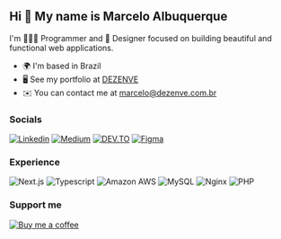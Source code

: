## Hi 👋 My name is Marcelo Albuquerque

I'm 👨🏽‍💻 Programmer and 🎨 Designer focused on building beautiful and functional web applications.

* 🌍  I'm based in Brazil
* 🖥️  See my portfolio at [DEZENVE](http://dezenve.com.br)
* ✉️  You can contact me at [marcelo@dezenve.com.br](mailto:marcelo@dezenve.com.br)

### Socials

[![Linkedin](https://img.shields.io/badge/LinkedIn-0077B5?style=for-the-badge&logo=linkedin&logoColor=white)](https://www.linkedin.com/in/marcelo-albuquerke)
[![Medium](https://img.shields.io/badge/Medium-12100E?style=for-the-badge&logo=medium&logoColor=white)](https://medium.com/@marcelo-albuquerque)
[![DEV.TO](https://img.shields.io/badge/dev.to-0A0A0A?style=for-the-badge&logo=devdotto&logoColor=white)](https://dev.to/marcelo-albuquerque)
[![Figma](https://img.shields.io/badge/Figma-F24E1E?style=for-the-badge&logo=figma&logoColor=white)](https://www.figma.com/@albuquerque)

### Experience

![Next.js](https://img.shields.io/badge/next%20js-000000?style=for-the-badge&logo=nextdotjs&logoColor=white)
![Typescript](https://img.shields.io/badge/TypeScript-007ACC?style=for-the-badge&logo=typescript&logoColor=white)
![Amazon AWS](https://img.shields.io/badge/Amazon_AWS-FF9900?style=for-the-badge&logo=amazonaws&logoColor=white)
![MySQL](https://img.shields.io/badge/MySQL-005C84?style=for-the-badge&logo=mysql&logoColor=white)
![Nginx](https://img.shields.io/badge/nginx-%23009639.svg?style=for-the-badge&logo=nginx&logoColor=white)
![PHP](https://img.shields.io/badge/php-%23777BB4.svg?style=for-the-badge&logo=php&logoColor=white)

### Support me

[![Buy me a coffee](https://img.shields.io/badge/Buy%20Me%20a%20Coffee-ffdd00?style=for-the-badge&logo=buy-me-a-coffee&logoColor=black)](https://www.buymeacoffee.com/marcelo.albuquerque)